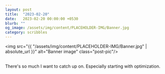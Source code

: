```yaml
---
layout: post
title:  "2023-02-20"
date:   2023-02-20 00:00:00 +0530
blurb: ""
og_image: /assets/img/content/PLACEHOLDER-IMG/Banner.jpg
category: scribbles
---
```


<img src="{{ "/assets/img/content/PLACEHOLDER-IMG/Banner.jpg" | absolute_url }}" alt="Banner image" class="post-pic"/>
<br />
<br />

There's so much I want to catch up on. Especially starting with optimization.
